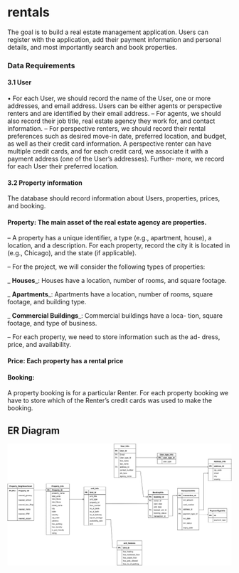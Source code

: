 # rentals

The goal is to build a real estate management application. Users can register with the application, add their payment information and personal details, and most importantly search and book properties.
### Data Requirements 
#### 3.1 User
• For each User, we should record the name of the User, one or more addresses, and email address. Users can be either agents or perspective renters and are identified by their email address.
– For agents, we should also record their job title, real estate agency they work for, and contact information.
– For perspective renters, we should record their rental preferences such as desired move-in date, preferred location, and budget, as well as their credit card information. A perspective renter can have multiple credit cards, and for each credit card, we associate it with a payment address (one of the User’s addresses). Further- more, we record for each User their preferred location.
#### 3.2 Property information
The database should record information about Users, properties, prices, and booking.
#### Property: The main asset of the real estate agency are properties.
– A property has a unique identifier, a type (e.g., apartment, house), a location, and a description. For each property, record the city it is located in (e.g., Chicago), and the state (if applicable).

– For the project, we will consider the following types of properties:

_ **Houses**_: Houses have a location, number of rooms, and square footage.

_ **Apartments**_: Apartments have a location, number of rooms, square footage, and building type.

_ **Commercial Buildings**_: Commercial buildings have a loca- tion, square footage, and type of business.

– For each property, we need to store information such as the ad- dress, price, and availability.
#### Price: Each property has a rental price
#### Booking: 
A property booking is for a particular Renter. For each property booking we have to store which of the Renter’s credit cards was used to make the booking.

## ER Diagram
![ER](https://github.com/mariyam2212/rentals/blob/master/ERD.drawio.svg)
